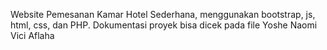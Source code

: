 Website Pemesanan Kamar Hotel Sederhana, menggunakan bootstrap, js, html, css, dan PHP. 
Dokumentasi proyek bisa dicek pada file Yoshe Naomi Vici Aflaha
